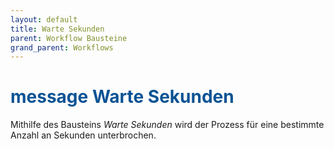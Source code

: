 ```yaml
---
layout: default
title: Warte Sekunden
parent: Workflow Bausteine
grand_parent: Workflows
---
```


# <span style="color:#0b5394"><span class="material-icons">message</span> **Warte Sekunden**</span>

Mithilfe des Bausteins *Warte Sekunden* wird der Prozess für eine bestimmte Anzahl an Sekunden unterbrochen. 


